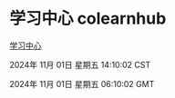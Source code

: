# 学习中心 colearnhub
[学习中心](http://219.139.197.74:56308/colearnhub/)

2024年 11月 01日 星期五 14:10:02 CST

2024年 11月 01日 星期五 06:10:02 GMT
